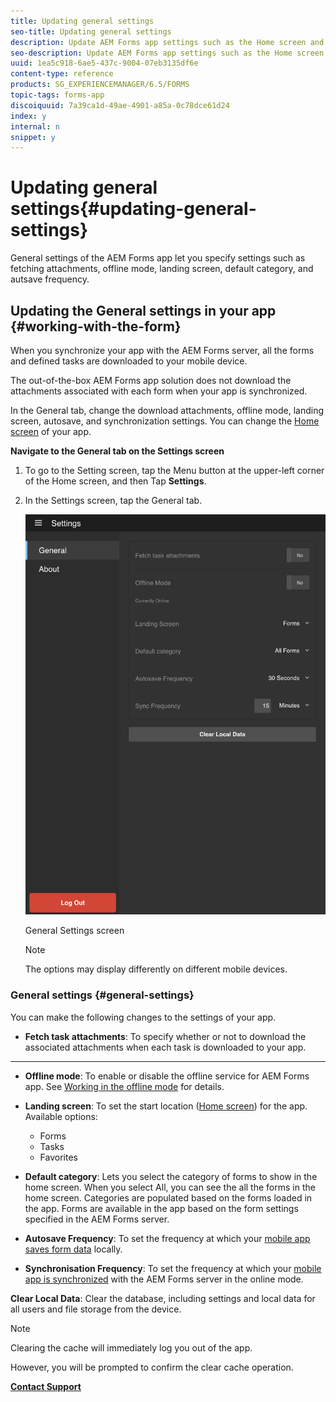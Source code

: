 ```yaml
---
title: Updating general settings
seo-title: Updating general settings
description: Update AEM Forms app settings such as the Home screen and fetch Startpoints and attachments options
seo-description: Update AEM Forms app settings such as the Home screen and fetch Startpoints and attachments options
uuid: 1ea5c918-6ae5-437c-9004-07eb3135df6e
content-type: reference
products: SG_EXPERIENCEMANAGER/6.5/FORMS
topic-tags: forms-app
discoiquuid: 7a39ca1d-49ae-4901-a85a-0c78dce61d24
index: y
internal: n
snippet: y
---
```


# Updating general settings{#updating-general-settings}

General settings of the AEM Forms app let you specify settings such as fetching attachments, offline mode, landing screen, default category, and autsave frequency.

## Updating the General settings in your app {#working-with-the-form}

When you synchronize your app with the AEM Forms server, all the forms and defined tasks are downloaded to your mobile device.

The out-of-the-box AEM Forms app solution does not download the attachments associated with each form when your app is synchronized.

In the General tab, change the download attachments, offline mode, landing screen, autosave, and synchronization settings. You can change the [Home screen](../../forms/using/home-screen.md) of your app.

**Navigate to the General tab on the Settings screen**

1. To go to the Setting screen, tap the Menu button at the upper-left corner of the Home screen, and then Tap **Settings**.
1. In the Settings screen, tap the General tab.

   <!--
   Comment Type: remark
   Last Modified By:
   Last Modified Date:
   <p>Art Spec: If not leaving art spec, delete only the first of the 2 &lt;draft-comment&gt; elements under &lt;adobefig&gt;.</p>
   -->

   ![General settings in the AEM Forms app](assets/gen-settings-1.png)

   General Settings screen

   >[!NOTE]
   >
   >The options may display differently on different mobile devices.

### General settings {#general-settings}

You can make the following changes to the settings of your app.

* **Fetch task attachments**: To specify whether or not to download the associated attachments when each task is downloaded to your app.

** **

* **Offline mode**: To enable or disable the offline service for AEM Forms app. See [Working in the offline mode](/forms/using/work-offline-mode.md) for details.

* **Landing screen**: To set the start location ([Home screen](../../forms/using/home-screen.md)) for the app.  
  Available options:

    * Forms
    * Tasks
    * Favorites

* **Default category**: Lets you select the category of forms to show in the home screen. When you select All, you can see the all the forms in the home screen. Categories are populated based on the forms loaded in the app. Forms are available in the app based on the form settings specified in the AEM Forms server.

* **Autosave Frequency**: To set the frequency at which your [mobile app saves form data](../../forms/using/autosave-data-app.md) locally.

* **Synchronisation Frequency**: To set the frequency at which your [mobile app is synchronized](../../forms/using/sync-app.md) with the AEM Forms server in the online mode.

**Clear Local Data**: Clear the database, including settings and local data for all users and file storage from the device.

>[!NOTE]
>
>Clearing the cache will immediately log you out of the app.
>
>However, you will be prompted to confirm the clear cache operation.

[**Contact Support**](https://www.adobe.com/account/sign-in.supportportal.html)

<!--
<related-links>
<a href="../../forms/using/sync-app.md">Synchronizing the app</a>
<a href="../../forms/using/update-general-settings.md">Updating general settings</a>
<a href="/forms/using/work-offline-mode.md">Working in the offline mode</a>
</related-links>
-->

